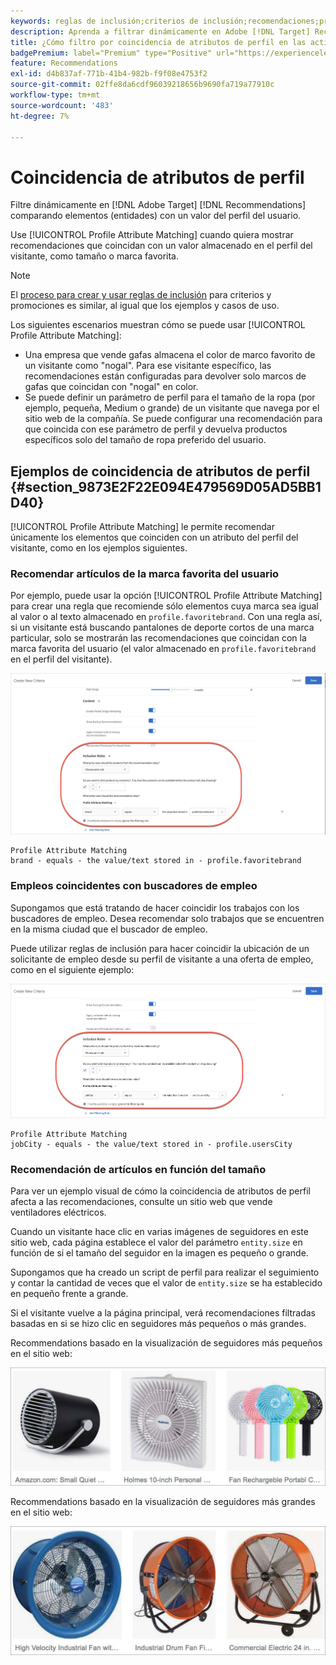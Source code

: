 ```yaml
---
keywords: reglas de inclusión;criterios de inclusión;recomendaciones;promoción;promociones;filtrado dinámico;dinámico;coincidencia de atributos de perfil
description: Aprenda a filtrar dinámicamente en Adobe [!DNL Target] Recommendations comparando elementos (entidades) con un valor del perfil del usuario.
title: ¿Cómo filtro por coincidencia de atributos de perfil en las actividades de Recommendations?
badgePremium: label="Premium" type="Positive" url="https://experienceleague.adobe.com/docs/target/using/introduction/intro.html?lang=en#premium newtab=true" tooltip="Consulte qué se incluye en Target Premium."
feature: Recommendations
exl-id: d4b837af-771b-41b4-982b-f9f08e4753f2
source-git-commit: 02ffe8da6cdf96039218656b9690fa719a77910c
workflow-type: tm+mt
source-wordcount: '483'
ht-degree: 7%

---
```


# Coincidencia de atributos de perfil

Filtre dinámicamente en [!DNL Adobe Target] [!DNL Recommendations] comparando elementos (entidades) con un valor del perfil del usuario.

Use [!UICONTROL Profile Attribute Matching] cuando quiera mostrar recomendaciones que coincidan con un valor almacenado en el perfil del visitante, como tamaño o marca favorita.

>[!NOTE]
>
>El [proceso para crear y usar reglas de inclusión](/help/main/c-recommendations/c-algorithms/use-dynamic-and-static-inclusion-rules.md) para criterios y promociones es similar, al igual que los ejemplos y casos de uso.

Los siguientes escenarios muestran cómo se puede usar [!UICONTROL Profile Attribute Matching]:

* Una empresa que vende gafas almacena el color de marco favorito de un visitante como &quot;nogal&quot;. Para ese visitante específico, las recomendaciones están configuradas para devolver solo marcos de gafas que coincidan con &quot;nogal&quot; en color.
* Se puede definir un parámetro de perfil para el tamaño de la ropa (por ejemplo, pequeña, Medium o grande) de un visitante que navega por el sitio web de la compañía. Se puede configurar una recomendación para que coincida con ese parámetro de perfil y devuelva productos específicos solo del tamaño de ropa preferido del usuario.

## Ejemplos de coincidencia de atributos de perfil {#section_9873E2F22E094E479569D05AD5BB1D40}

[!UICONTROL Profile Attribute Matching] le permite recomendar únicamente los elementos que coinciden con un atributo del perfil del visitante, como en los ejemplos siguientes.

### Recomendar artículos de la marca favorita del usuario

Por ejemplo, puede usar la opción [!UICONTROL Profile Attribute Matching] para crear una regla que recomiende sólo elementos cuya marca sea igual al valor o al texto almacenado en `profile.favoritebrand`. Con una regla así, si un visitante está buscando pantalones de deporte cortos de una marca particular, solo se mostrarán las recomendaciones que coincidan con la marca favorita del usuario (el valor almacenado en `profile.favoritebrand` en el perfil del visitante).

![Marca favorita](/help/main/c-recommendations/c-algorithms/assets/favorite-brand.png)

```
Profile Attribute Matching
brand - equals - the value/text stored in - profile.favoritebrand
```

### Empleos coincidentes con buscadores de empleo

Supongamos que está tratando de hacer coincidir los trabajos con los buscadores de empleo. Desea recomendar solo trabajos que se encuentren en la misma ciudad que el buscador de empleo.

Puede utilizar reglas de inclusión para hacer coincidir la ubicación de un solicitante de empleo desde su perfil de visitante a una oferta de empleo, como en el siguiente ejemplo:

![Ciudad del usuario](/help/main/c-recommendations/c-algorithms/assets/city.png)

```
Profile Attribute Matching
jobCity - equals - the value/text stored in - profile.usersCity
```

### Recomendación de artículos en función del tamaño

Para ver un ejemplo visual de cómo la coincidencia de atributos de perfil afecta a las recomendaciones, consulte un sitio web que vende ventiladores eléctricos.

Cuando un visitante hace clic en varias imágenes de seguidores en este sitio web, cada página establece el valor del parámetro `entity.size` en función de si el tamaño del seguidor en la imagen es pequeño o grande.

Supongamos que ha creado un script de perfil para realizar el seguimiento y contar la cantidad de veces que el valor de `entity.size` se ha establecido en pequeño frente a grande.

Si el visitante vuelve a la página principal, verá recomendaciones filtradas basadas en si se hizo clic en seguidores más pequeños o más grandes.

Recommendations basado en la visualización de seguidores más pequeños en el sitio web:

![recomendaciones para pequeños fans](/help/main/c-recommendations/c-algorithms/assets/small-fans.png)

Recommendations basado en la visualización de seguidores más grandes en el sitio web:

![recomendaciones para fans grandes](/help/main/c-recommendations/c-algorithms/assets/large-fans.png)
